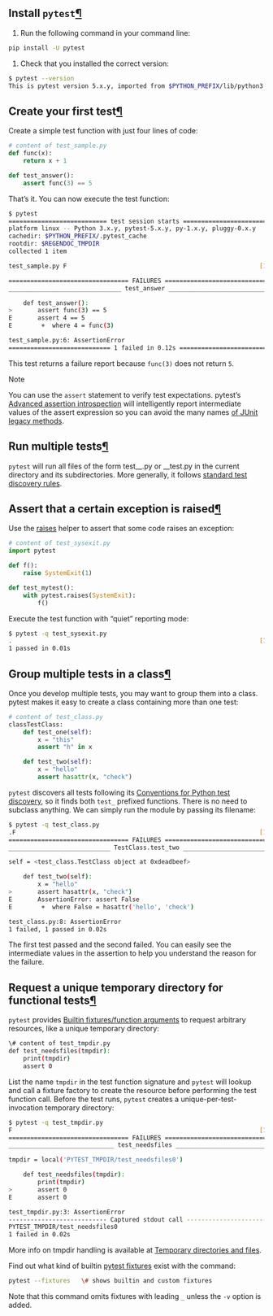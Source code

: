 ## Install `pytest`[¶](https://docs.pytest.org/en/latest/getting-started.html#install-pytest "Permalink to this headline")

1.  Run the following command in your command line:

```sh
pip install -U pytest
```

1.  Check that you installed the correct version:

```sh
$ pytest --version
This is pytest version 5.x.y, imported from $PYTHON_PREFIX/lib/python3.6/site-packages/pytest.py
```

## Create your first test[¶](https://docs.pytest.org/en/latest/getting-started.html#create-your-first-test "Permalink to this headline")

Create a simple test function with just four lines of code:

```python
# content of test_sample.py
def func(x):
    return x + 1

def test_answer():
    assert func(3) == 5
```

That’s it. You can now execute the test function:

```sh
$ pytest
=========================== test session starts ============================
platform linux -- Python 3.x.y, pytest-5.x.y, py-1.x.y, pluggy-0.x.y
cachedir: $PYTHON_PREFIX/.pytest_cache
rootdir: $REGENDOC_TMPDIR
collected 1 item

test_sample.py F                                                     [100%]

================================= FAILURES =================================
_______________________________ test_answer ________________________________

    def test_answer():
>       assert func(3) == 5
E       assert 4 == 5
E        +  where 4 = func(3)

test_sample.py:6: AssertionError
============================ 1 failed in 0.12s =============================
```

This test returns a failure report because `func(3)` does not return `5`.

Note

You can use the `assert` statement to verify test expectations. pytest’s
[Advanced assertion introspection](http://docs.python.org/reference/simple_stmts.html#the-assert-statement)
will intelligently report intermediate values of the assert expression so you can avoid the many
names [of JUnit legacy methods](http://docs.python.org/library/unittest.html#test-cases).

## Run multiple tests[¶](https://docs.pytest.org/en/latest/getting-started.html#run-multiple-tests "Permalink to this headline")

`pytest` will run all files of the form test\__.py or _\_test.py in the current directory and its
subdirectories. More generally, it follows
[standard test discovery rules](https://docs.pytest.org/en/latest/goodpractices.html#test-discovery).

## Assert that a certain exception is raised[¶](https://docs.pytest.org/en/latest/getting-started.html#assert-that-a-certain-exception-is-raised "Permalink to this headline")

Use the [raises](https://docs.pytest.org/en/latest/assert.html#assertraises) helper to assert that
some code raises an exception:

```python
# content of test_sysexit.py
import pytest

def f():
    raise SystemExit(1)

def test_mytest():
    with pytest.raises(SystemExit):
        f()
```

Execute the test function with “quiet” reporting mode:

```sh
$ pytest -q test_sysexit.py
.                                                                    [100%]
1 passed in 0.01s
```

## Group multiple tests in a class[¶](https://docs.pytest.org/en/latest/getting-started.html#group-multiple-tests-in-a-class "Permalink to this headline")

Once you develop multiple tests, you may want to group them into a class. pytest makes it easy to
create a class containing more than one test:

```python
# content of test_class.py
classTestClass:
    def test_one(self):
        x = "this"
        assert "h" in x

    def test_two(self):
        x = "hello"
        assert hasattr(x, "check")
```

`pytest` discovers all tests following its
[Conventions for Python test discovery](https://docs.pytest.org/en/latest/goodpractices.html#test-discovery),
so it finds both `test_` prefixed functions. There is no need to subclass anything. We can simply
run the module by passing its filename:

```sh
$ pytest -q test_class.py
.F                                                                   [100%]
================================= FAILURES =================================
____________________________ TestClass.test_two ____________________________

self = <test_class.TestClass object at 0xdeadbeef>

    def test_two(self):
        x = "hello"
>       assert hasattr(x, "check")
E       AssertionError: assert False
E        +  where False = hasattr('hello', 'check')

test_class.py:8: AssertionError
1 failed, 1 passed in 0.02s
```

The first test passed and the second failed. You can easily see the intermediate values in the
assertion to help you understand the reason for the failure.

## Request a unique temporary directory for functional tests[¶](https://docs.pytest.org/en/latest/getting-started.html#request-a-unique-temporary-directory-for-functional-tests "Permalink to this headline")

`pytest` provides
[Builtin fixtures/function arguments](https://docs.pytest.org/en/latest/builtin.html) to request
arbitrary resources, like a unique temporary directory:

```sh
\# content of test_tmpdir.py
def test_needsfiles(tmpdir):
    print(tmpdir)
    assert 0
```

List the name `tmpdir` in the test function signature and `pytest` will lookup and call a fixture
factory to create the resource before performing the test function call. Before the test runs,
`pytest` creates a unique-per-test-invocation temporary directory:

```sh
$ pytest -q test_tmpdir.py
F                                                                    [100%]
================================= FAILURES =================================
_____________________________ test_needsfiles ______________________________

tmpdir = local('PYTEST_TMPDIR/test_needsfiles0')

    def test_needsfiles(tmpdir):
        print(tmpdir)
>       assert 0
E       assert 0

test_tmpdir.py:3: AssertionError
--------------------------- Captured stdout call ---------------------------
PYTEST_TMPDIR/test_needsfiles0
1 failed in 0.02s
```

More info on tmpdir handling is available at
[Temporary directories and files](https://docs.pytest.org/en/latest/tmpdir.html#tmpdir-handling).

Find out what kind of builtin
[pytest fixtures](https://docs.pytest.org/en/latest/fixture.html#fixtures) exist with the command:

```sh
pytest --fixtures   \# shows builtin and custom fixtures
```

Note that this command omits fixtures with leading `_` unless the `-v` option is added.
